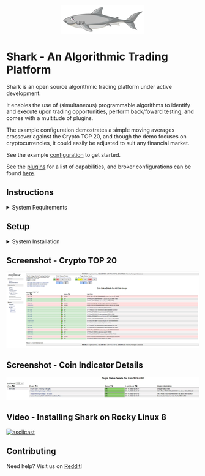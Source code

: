 <p align="center">
  <img src="https://github.com/danielneil/Shark/blob/main/shark/files/shark_ui_patches/logofullsize.png?raw=true">
</p>

# Shark - An Algorithmic Trading Platform

Shark is an open source algorithmic trading platform under active development.

It enables the use of (simultaneous) programmable algorithms to identify and execute upon trading opportunities, perform back/foward testing, and comes with a multitude of plugins.

The example configuration demostrates a simple moving averages crossover against the Crypto TOP 20, and though the demo focuses on cryptocurrencies, it could easily be adjusted to suit any financial market.  

See the example [configuration](https://github.com/danielneil/Shark-Config) to get started.

See the [plugins](https://github.com/danielneil/Shark-Plugins) for a list of capabilities, and broker configurations can be found [here](https://github.com/danielneil/Shark-Brokers).

## Instructions 

<details>
<summary>System Requirements</summary>
<br>
  
| Operating System | CPU  | RAM | DISK |
| ------------- | ------------- | ------------- | ------------- |
| Rocky Linux 8+         | 4 CPU   | 8 GB |80 GB  |
  
</details>


## Setup

<details>
<summary>System Installation</summary>
<br>
  
1. Prepare a vanilla Rocky Linux (server instance) with VirtualBox ([help](https://kifarunix.com/install-rocky-linux-8-on-virtualbox/)).

2. Install epel - open a terminal, and run:
  ```
yum install epel-release -y
```
  
3. Install ansible - open a terminal, and run:
  ```
yum install ansible -y
```

4. Install git - open a terminal, and run:
  ```
yum install git -y
```

5. Open a terminal, and run:
```
git clone https://github.com/danielneil/Shark.git && cd Shark && ./build.sh
```
6. Navigate to http://shark-server/nagios (web credentials are shark/shark).
</details>


## Screenshot - Crypto TOP 20

<p align="center">
  <img src="https://github.com/danielneil/Shark/blob/main/shark/files/screenshots/shark-crypto.png?raw=true">
</p>

## Screenshot - Coin Indicator Details 

<p align="center">
  <img src="https://github.com/danielneil/Shark/blob/main/shark/files/screenshots/shark-plugin-details.jpg?raw=true">
</p>

## Video - Installing Shark on Rocky Linux 8

[![asciicast](https://asciinema.org/a/460006.svg)](https://asciinema.org/a/460006)

## Contributing 

Need help? Visit us on [Reddit](https://www.reddit.com/r/shark)!
